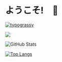 # ようこそ!　👋

[![typograssy](https://typograssy.deno.dev/api?text=こんにちは！%20Hello%20World&bg=000000&frame=ffffff)](https://github.com/kawarimidoll/typograssy)



![](https://github-profile-summary-cards.vercel.app/api/cards/profile-details?username=maple0603&theme=vue)

![GitHub Stats](https://github-readme-stats.vercel.app/api?username=maple0603&show_icons=true)

[![Top Langs](https://github-readme-stats.vercel.app/api/top-langs/?username=maple0603&layout=compact&langs_count=6)](https://github.com/anuraghazra/github-readme-stats)
